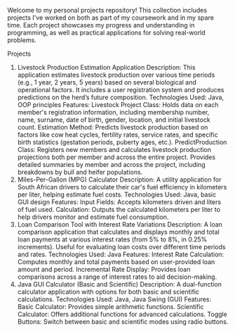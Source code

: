 Welcome to my personal projects repository! This collection includes projects I've worked on both as part of my coursework and in my spare time. Each project showcases my progress and understanding in programming, as well as practical applications for solving real-world problems.

Projects
1. Livestock Production Estimation Application
Description: This application estimates livestock production over various time periods (e.g., 1 year, 2 years, 5 years) based on several biological and operational factors. It includes a user registration system and produces predictions on the herd’s future composition.
Technologies Used: Java, OOP principles
Features:
Livestock Project Class: Holds data on each member's registration information, including membership number, name, surname, date of birth, gender, location, and initial livestock count.
Estimation Method: Predicts livestock production based on factors like cow heat cycles, fertility rates, service rates, and specific birth statistics (gestation periods, puberty ages, etc.).
PredictProduction Class: Registers new members and calculates livestock production projections both per member and across the entire project. Provides detailed summaries by member and across the project, including breakdowns by bull and heifer populations.
2. Miles-Per-Gallon (MPG) Calculator
Description: A utility application for South African drivers to calculate their car's fuel efficiency in kilometers per liter, helping estimate fuel costs.
Technologies Used: Java, basic GUI design
Features:
Input Fields: Accepts kilometers driven and liters of fuel used.
Calculation: Outputs the calculated kilometers per liter to help drivers monitor and estimate fuel consumption.
3. Loan Comparison Tool with Interest Rate Variations
Description: A loan comparison application that calculates and displays monthly and total loan payments at various interest rates (from 5% to 8%, in 0.25% increments). Useful for evaluating loan costs over different time periods and rates.
Technologies Used: Java
Features:
Interest Rate Calculation: Computes monthly and total payments based on user-provided loan amount and period.
Incremental Rate Display: Provides loan comparisons across a range of interest rates to aid decision-making.
4. Java GUI Calculator (Basic and Scientific)
Description: A dual-function calculator application with options for both basic and scientific calculations.
Technologies Used: Java, Java Swing (GUI)
Features:
Basic Calculator: Provides simple arithmetic functions.
Scientific Calculator: Offers additional functions for advanced calculations.
Toggle Buttons: Switch between basic and scientific modes using radio buttons.

